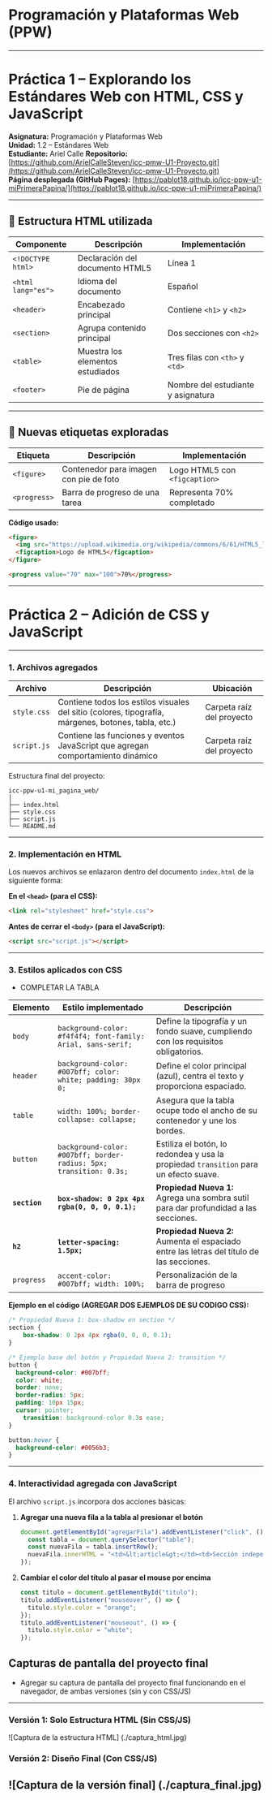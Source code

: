 
# Programación y Plataformas Web (PPW)

---

#  Práctica 1 – Explorando los Estándares Web con HTML, CSS y JavaScript

**Asignatura:** Programación y Plataformas Web  
**Unidad:** 1.2 – Estándares Web  
**Estudiante:** Ariel Calle
**Repositorio:** [https://github.com/ArielCalleSteven/icc-pmw-U1-Proyecto.git](https://github.com/ArielCalleSteven/icc-pmw-U1-Proyecto.git)  
**Página desplegada (GitHub Pages):** [https://pablot18.github.io/icc-ppw-u1-miPrimeraPapina/](https://pablot18.github.io/icc-ppw-u1-miPrimeraPapina/)  

---

## 🧱 Estructura HTML utilizada

| Componente | Descripción | Implementación |
|-------------|--------------|----------------|
| `<!DOCTYPE html>` | Declaración del documento HTML5 | Línea 1 |
| `<html lang="es">` | Idioma del documento | Español |
| `<header>` | Encabezado principal | Contiene `<h1>` y `<h2>` |
| `<section>` | Agrupa contenido principal | Dos secciones con `<h2>` |
| `<table>` | Muestra los elementos estudiados | Tres filas con `<th>` y `<td>` |
| `<footer>` | Pie de página | Nombre del estudiante y asignatura |

---

## 🧩 Nuevas etiquetas exploradas

| Etiqueta | Descripción | Implementación |
|-----------|--------------|----------------|
| `<figure>` | Contenedor para imagen con pie de foto | Logo HTML5 con `<figcaption>` |
| `<progress>` | Barra de progreso de una tarea | Representa 70% completado |

**Código usado:**
```html
<figure>
  <img src="https://upload.wikimedia.org/wikipedia/commons/6/61/HTML5_logo_and_wordmark.svg" alt="Logo HTML5">
  <figcaption>Logo de HTML5</figcaption>
</figure>

<progress value="70" max="100">70%</progress>
```


---

#  Práctica 2 – Adición de CSS y JavaScript
---

### 1. Archivos agregados

| Archivo     | Descripción                                                                                         | Ubicación                 |
| ----------- | --------------------------------------------------------------------------------------------------- | ------------------------- |
| `style.css` | Contiene todos los estilos visuales del sitio (colores, tipografía, márgenes, botones, tabla, etc.) | Carpeta raíz del proyecto |
| `script.js` | Contiene las funciones y eventos JavaScript que agregan comportamiento dinámico                     | Carpeta raíz del proyecto |

Estructura final del proyecto:

```
icc-ppw-u1-mi_pagina_web/
│
├── index.html
├── style.css
├── script.js
└── README.md
```
---

### 2. Implementación en HTML

Los nuevos archivos se enlazaron dentro del documento `index.html` de la siguiente forma:

**En el `<head>` (para el CSS):**

```html
<link rel="stylesheet" href="style.css">
```

**Antes de cerrar el `<body>` (para el JavaScript):**

```html
<script src="script.js"></script>
```

---

### 3. Estilos aplicados con CSS

* COMPLETAR LA TABLA

| Elemento | Estilo implementado | Descripción |
|---|---|---|
| `body` | `background-color: #f4f4f4; font-family: Arial, sans-serif;` | Define la tipografía y un fondo suave, cumpliendo con los requisitos obligatorios. |
| `header` | `background-color: #007bff; color: white; padding: 30px 0;` | Define el color principal (azul), centra el texto y proporciona espaciado. |
| `table` | `width: 100%; border-collapse: collapse;` | Asegura que la tabla ocupe todo el ancho de su contenedor y une los bordes. |
| `button` | `background-color: #007bff; border-radius: 5px; transition: 0.3s;` | Estiliza el botón, lo redondea y usa la propiedad `transition` para un efecto suave. |
| **`section`** | **`box-shadow: 0 2px 4px rgba(0, 0, 0, 0.1);`** | **Propiedad Nueva 1:** Agrega una sombra sutil para dar profundidad a las secciones. |
| **`h2`** | **`letter-spacing: 1.5px;`** | **Propiedad Nueva 2:** Aumenta el espaciado entre las letras del título de las secciones. |
| `progress` | `accent-color: #007bff; width: 100%;` | Personalización de la barra de progreso |

**Ejemplo en el código (AGREGAR DOS EJEMPLOS DE SU CODIGO CSS):**

```css
/* Propiedad Nueva 1: box-shadow en section */
section {
    box-shadow: 0 2px 4px rgba(0, 0, 0, 0.1);
}

/* Ejemplo base del botón y Propiedad Nueva 2: transition */
button {
  background-color: #007bff;
  color: white;
  border: none;
  border-radius: 5px;
  padding: 10px 15px;
  cursor: pointer;
    transition: background-color 0.3s ease; 
}

button:hover {
  background-color: #0056b3;
}
```

---

###  4. Interactividad agregada con JavaScript

El archivo `script.js` incorpora dos acciones básicas:

1. **Agregar una nueva fila a la tabla al presionar el botón**

   ```javascript
   document.getElementById("agregarFila").addEventListener("click", () => {
     const tabla = document.querySelector("table");
     const nuevaFila = tabla.insertRow();
     nuevaFila.innerHTML = "<td>&lt;article&gt;</td><td>Sección independiente del contenido</td>";
   });
   ```

2. **Cambiar el color del título al pasar el mouse por encima**

   ```javascript
   const titulo = document.getElementById("titulo");
   titulo.addEventListener("mouseover", () => {
     titulo.style.color = "orange";
   });
   titulo.addEventListener("mouseout", () => {
     titulo.style.color = "white";
   });
   ```


## Capturas de pantalla del proyecto final

* Agregar su captura de pantalla del proyecto final funcionando en el navegador, de ambas versiones (sin y con CSS/JS)

---
### Versión 1: Solo Estructura HTML (Sin CSS/JS)
![Captura de la estructura HTML] (./captura_html.jpg)

### Versión 2: Diseño Final (Con CSS/JS)
![Captura de la versión final] (./captura_final.jpg)
---
